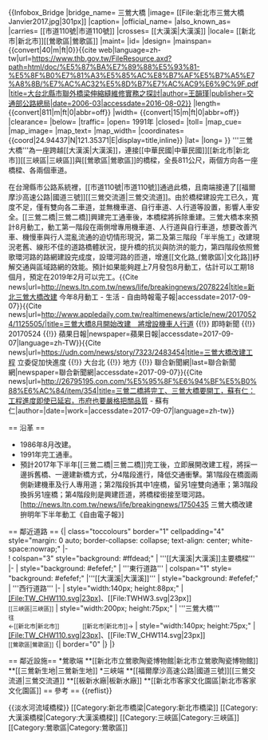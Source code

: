 {{Infobox_Bridge
|bridge_name= 三鶯大橋
|image= [[File:新北市三鶯大橋Janvier2017.jpg|301px]]
|caption= 
|official_name= 
|also_known_as=
|carries= [[市道110號|市道110號]]
|crosses= [[大漢溪|大漢溪]]
|locale= [[新北市|新北市]][[鶯歌區|鶯歌區]]
|maint= 
|id= 
|design= 
|mainspan= {{convert|40|m|ft|0}}<ref>{{cite web|language=zh-tw|url=https://www.thb.gov.tw/FileResource.axd?path=html/doc/%E5%87%BA%E7%89%88%E5%93%81-%E5%8F%B0%E7%81%A3%E5%85%AC%E8%B7%AF%E5%B7%A5%E7%A8%8B/%E7%AC%AC32%E5%8D%B7%E7%AC%AC9%E6%9C%9F.pdf|title=大台北縣市聯外橋梁伸縮縫維修實務之探討|author=王韻瑾|publisher=交通部公路總局|date=2006-03|accessdate=2016-08-02}}</ref>
|length= {{convert|811|m|ft|0|abbr=off}}
|width= {{convert|15|m|ft|0|abbr=off}}
|clearance= 
|below= 
|traffic= 
|open= 1991年
|closed= 
|toll= 
|map_cue= 
|map_image= 
|map_text= 
|map_width= 
|coordinates={{coord|24.94437|N|121.35371|E|display=title,inline}}
|lat= 
|long= 
}}
'''三鶯大橋'''為一座跨越[[大漢溪|大漢溪]]，連接[[中華民國|中華民國]][[新北市|新北市]][[三峽區|三峽區]]與[[鶯歌區|鶯歌區]]的橋樑，全長811公尺，兩個方向各一座橋樑、各兩個車道。

在台灣縣市公路系統裡，[[市道110號|市道110號]]通過此橋，且南端接連了[[福爾摩沙高速公路|國道三號]][[三鶯交流道|三鶯交流道]]。由於橋樑建設完工已久，寬度不足，僅有雙向各二車道，並無機車道、自行車道、人行道等設置，影響人車安全。[[三鶯二橋|三鶯二橋]]興建完工通車後，本橋樑將拆除重建。三鶯大橋本來預計8月動工，動工第一階段在兩側增專用機車道、人行道與自行車道，想要改善汽車、機慢車與行人混亂流通的迫切情形現況，第二及第三階段「半半施工」改建現況老舊、線形不佳的道路橋體狀況，提升橋的抗災與防洪的能力，第四階段依照鶯歌環河路的路網建設完成度，設環河路的匝道，增進[[文化路_(鶯歌區)|文化路]]紓解交通與區域路網的效能。預計如果能夠趕上7月發包8月動工，估計可以工期18個月，預定在2019年2月可以完工。<ref>{{Cite news|url=http://news.ltn.com.tw/news/life/breakingnews/2078224|title=新北三鶯大橋改建 今年8月動工 - 生活 - 自由時報電子報|accessdate=2017-09-07}}</ref><ref>{{Cite news|url=http://www.appledaily.com.tw/realtimenews/article/new/20170524/1125505/|title=​三鶯大橋8月開始改建　將增設機車人行道 {{!}} 即時新聞 {{!}} 20170524 {{!}} 蘋果日報|newspaper=蘋果日報|accessdate=2017-09-07|language=zh-TW}}</ref><ref>{{Cite news|url=https://udn.com/news/story/7323/2483454|title=三鶯大橋改建工程 立委促加快進度 {{!}} 大台北 {{!}} 地方 {{!}} 聯合新聞網|last=聯合新聞網|newspaper=聯合新聞網|accessdate=2017-09-07}}</ref><ref>{{Cite news|url=http://26795195.con.com/%E5%95%8F%E6%94%BF%E5%B0%88%E6%AC%84/item/354|title=三鶯二橋將完工、三鶯大橋要開工，蘇有仁：工程進度即使已延宕，市府也要嚴格把關品質 - 蘇有仁|author=|date=|work=|accessdate=2017-09-07|language=zh-tw}}</ref>

== 沿革 ==
* 1986年8月改建。
* 1991年完工通車。
* 預計2017年下半年[[三鶯二橋|三鶯二橋]]完工後，立即展開改建工程，將採一邊拆舊橋、一邊建新橋方式，分4階段進行，降低交通衝擊。第1階段在橋面兩側新建機車及行人專用道；第2階段拆其中1座橋，留另1座雙向通車；第3階段換拆另1座橋；第4階段則是興建匝道，將橋樑銜接至環河路。<ref>[http://news.ltn.com.tw/news/life/breakingnews/1750435 三鶯大橋改建 拚明年下半年動工《自由電子報》]</ref>

== 鄰近道路 ==
{|  class="toccolours" border="1" cellpadding="4" style="margin: 0 auto; border-collapse: collapse; text-align: center; white-space:nowrap;"
|-  
! colspan="3" style="background: #ffdead;" | '''[[大漢溪|大漢溪]]主要橋樑'''
|-
| style="background: #efefef;" | '''東行道路'''
| colspan="1" style= "background: #efefef;"    |'''[[大漢溪|大漢溪]]'''
| style="background: #efefef;" | '''西行道路'''
|-
| style="width:140px; height:88px;" | [[File:TW_CHW110.svg|23px]](復興路)、[[File:TWHW3.svg|23px]]<br><small>[[三峽區|三峽區]]</small>
| style="width:200px; height:75px;" | '''三鶯大橋'''<br /><small>往</small><br /><small>←[[新北市|新北市]]　　　　[[新北市|新北市]]→</small>
| style="width:140px; height:75px;" | [[File:TW_CHW110.svg|23px]](文化路)、[[File:TW_CHW114.svg|23px]]<br /><small>[[鶯歌區|鶯歌區]]</small>
{| border="0"
|}
|}

== 鄰近設施== 
*鶯歌端
**[[新北市立鶯歌陶瓷博物館|新北市立鶯歌陶瓷博物館]]
**[[三鶯新生地|三鶯新生地]]
*三峽端
**[[福爾摩沙高速公路|國道三號]][[三鶯交流道|三鶯交流道]]
**[[板新水廠|板新水廠]]
**[[新北市客家文化園區|新北市客家文化園區]]
== 參考 ==
{{reflist}}

{{淡水河流域橋樑}}
[[Category:新北市橋梁|Category:新北市橋梁]]
[[Category:大漢溪橋樑|Category:大漢溪橋樑]]
[[Category:三峽區|Category:三峽區]]
[[Category:鶯歌區|Category:鶯歌區]]
